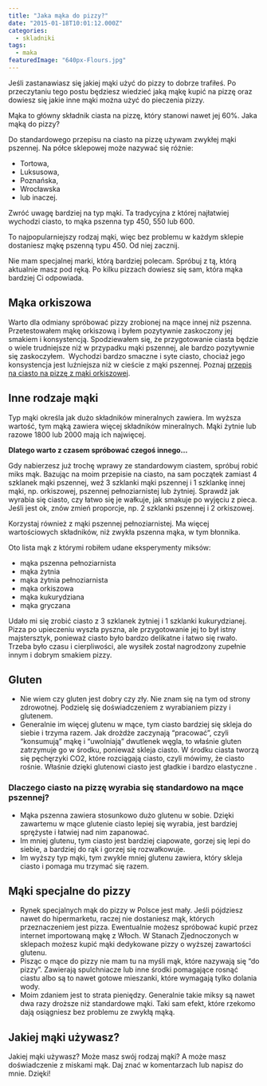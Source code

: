 ```yaml
---
title: "Jaka mąka do pizzy?"
date: "2015-01-18T10:01:12.000Z"
categories: 
  - skladniki
tags: 
  - maka
featuredImage: "640px-Flours.jpg"
---
```


Jeśli zastanawiasz się jakiej mąki użyć do pizzy to dobrze trafiłeś. Po przeczytaniu tego postu będziesz wiedzieć jaką mąkę kupić na pizzę oraz dowiesz się jakie inne mąki można użyć do pieczenia pizzy.

Mąka to główny składnik ciasta na pizzę, który stanowi nawet jej 60%. Jaka mąką do pizzy?

Do standardowego przepisu na ciasto na pizzę używam zwykłej mąki pszennej. Na półce sklepowej może nazywać się różnie:

- Tortowa,
- Luksusowa,
- Poznańska,
- Wrocławska
- lub inaczej.

Zwróć uwagę bardziej na typ mąki. Ta tradycyjna z której najłatwiej wychodzi ciasto, to mąka pszenna typ 450, 550 lub 600.

To najpopularniejszy rodzaj mąki, więc bez problemu w każdym sklepie dostaniesz mąkę pszenną typu 450. Od niej zacznij.

Nie mam specjalnej marki, którą bardziej polecam. Spróbuj z tą, którą aktualnie masz pod ręką. Po kilku pizzach dowiesz się sam, która mąka bardziej Ci odpowiada.

## Mąka orkiszowa

Warto dla odmiany spróbować pizzy zrobionej na mące innej niż pszenna. Przetestowałem mąkę orkiszową i byłem pozytywnie zaskoczony jej smakiem i konsystencją. Spodziewałem się, że przygotowanie ciasta będzie o wiele trudniejsze niż w przypadku mąki pszennej, ale bardzo pozytywnie się zaskoczyłem.  Wychodzi bardzo smaczne i syte ciasto, chociaż jego konsystencja jest luźniejsza niż w cieście z mąki pszennej. Poznaj <a href="/ciasto-na-pizze-z-maki-orkiszowej/">przepis na ciasto na pizzę z mąki orkiszowej</a>.

## Inne rodzaje mąki

Typ mąki określa jak dużo składników mineralnych zawiera. Im wyższa wartość, tym mąką zawiera więcej składników mineralnych. Mąki żytnie lub razowe 1800 lub 2000 mają ich najwięcej.

**Dlatego warto z czasem spróbować czegoś innego…**

Gdy nabierzesz już trochę wprawy ze standardowym ciastem, spróbuj robić miks mąk. Bazując na moim przepisie na ciasto, na sam początek zamiast 4 szklanek mąki pszennej, weź 3 szklanki mąki pszennej i 1 szklankę innej mąki, np. orkiszowej, pszennej pełnoziarnistej lub żytniej. Sprawdź jak wyrabia się ciasto, czy łatwo się je wałkuje, jak smakuje po wyjęciu z pieca. Jeśli jest ok, znów zmień proporcje, np. 2 szklanki pszennej i 2 orkiszowej.

Korzystaj również z mąki pszennej pełnoziarnistej. Ma więcej wartościowych składników, niż zwykła pszenna mąka, w tym błonnika.

Oto lista mąk z którymi robiłem udane eksperymenty miksów:

- mąka pszenna pełnoziarnista
- mąka żytnia
- mąka żytnia pełnoziarnista
- mąka orkiszowa
- mąka kukurydziana
- mąka gryczana

Udało mi się zrobić ciasto z 3 szklanek żytniej i 1 szklanki kukurydzianej. Pizza po upieczeniu wyszła pyszna, ale przygotowanie jej to był istny majstersztyk, ponieważ ciasto było bardzo delikatne i łatwo się rwało. Trzeba było czasu i cierpliwości, ale wysiłek został nagrodzony zupełnie innym i dobrym smakiem pizzy.

## Gluten

- Nie wiem czy gluten jest dobry czy zły. Nie znam się na tym od strony zdrowotnej. Podzielę się doświadczeniem z wyrabianiem pizzy i glutenem.
- Generalnie im więcej glutenu w mące, tym ciasto bardziej się skleja do siebie i trzyma razem. Jak drożdże zaczynają “pracować”, czyli “konsumują” mąkę i “uwolniają” dwutlenek węgla, to właśnie gluten zatrzymuje go w środku, ponieważ skleja ciasto. W środku ciasta tworzą się pęchęrzyki CO2, które rozciągają ciasto, czyli mówimy, że ciasto rośnie. Właśnie dzięki glutenowi ciasto jest gładkie i bardzo elastyczne .

### Dlaczego ciasto na pizzę wyrabia się standardowo na mące pszennej?

- Mąka pszenna zawiera stosunkowo dużo glutenu w sobie. Dzięki zawartemu w mące glutenie ciasto lepiej się wyrabia, jest bardziej sprężyste i łatwiej nad nim zapanować.
- Im mniej glutenu, tym ciasto jest bardziej ciapowate, gorzej się lepi do siebie, a bardziej do rąk i gorzej się rozwałkowuje.
- Im wyższy typ mąki, tym zwykle mniej glutenu zawiera, który skleja ciasto i pomaga mu trzymać się razem.

## Mąki specjalne do pizzy

- Rynek specjalnych mąk do pizzy w Polsce jest mały. Jeśli pójdziesz nawet do hipermarketu, raczej nie dostaniesz mąk, których przeznaczeniem jest pizza. Ewentualnie możesz spróbować kupić przez internet importowaną mąkę z Włoch. W Stanach Zjednoczonych w sklepach możesz kupić mąki dedykowane pizzy o wyższej zawartości glutenu.
- Pisząc o mące do pizzy nie mam tu na myśli mąk, które nazywają się “do pizzy”. Zawierają spulchniacze lub inne środki pomagające rosnąć ciastu albo są to nawet gotowe mieszanki, które wymagają tylko dolania wody.
- Moim zdaniem jest to strata pieniędzy. Generalnie takie miksy są nawet dwa razy droższe niż standardowe mąki. Taki sam efekt, które rzekomo dają osiągniesz bez problemu ze zwykłą mąką.

## Jakiej mąki używasz?

Jakiej mąki używasz? Może masz swój rodzaj mąki? A może masz doświadczenie z miskami mąk. Daj znać w komentarzach lub napisz do mnie. Dzięki!
